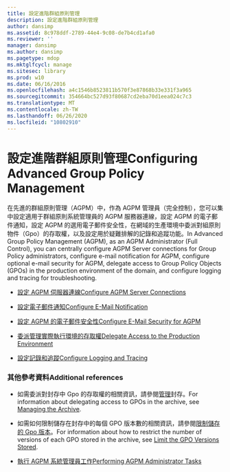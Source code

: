 ```yaml
---
title: 設定進階群組原則管理
description: 設定進階群組原則管理
author: dansimp
ms.assetid: 8c978ddf-2789-44e4-9c08-de7b4cd1afa0
ms.reviewer: ''
manager: dansimp
ms.author: dansimp
ms.pagetype: mdop
ms.mktglfcycl: manage
ms.sitesec: library
ms.prod: w10
ms.date: 06/16/2016
ms.openlocfilehash: a4c1546b8523811b570f3e87868b33e331f3a965
ms.sourcegitcommit: 354664bc527d93f80687cd2eba70d1eea024c7c3
ms.translationtype: MT
ms.contentlocale: zh-TW
ms.lasthandoff: 06/26/2020
ms.locfileid: "10802910"
---
```

# <span data-ttu-id="85bea-103">設定進階群組原則管理</span><span class="sxs-lookup"><span data-stu-id="85bea-103">Configuring Advanced Group Policy Management</span></span>


<span data-ttu-id="85bea-104">在先進的群組原則管理（AGPM）中，作為 AGPM 管理員（完全控制），您可以集中設定適用于群組原則系統管理員的 AGPM 服務器連線，設定 AGPM 的電子郵件通知，設定 AGPM 的選用電子郵件安全性，在網域的生產環境中委派對組原則物件（Gpo）的存取權，以及設定用於疑難排解的記錄和追蹤功能。</span><span class="sxs-lookup"><span data-stu-id="85bea-104">In Advanced Group Policy Management (AGPM), as an AGPM Administrator (Full Control), you can centrally configure AGPM Server connections for Group Policy administrators, configure e-mail notification for AGPM, configure optional e-mail security for AGPM, delegate access to Group Policy Objects (GPOs) in the production environment of the domain, and configure logging and tracing for troubleshooting.</span></span>

-   [<span data-ttu-id="85bea-105">設定 AGPM 伺服器連線</span><span class="sxs-lookup"><span data-stu-id="85bea-105">Configure AGPM Server Connections</span></span>](configure-agpm-server-connections-agpm40.md)

-   [<span data-ttu-id="85bea-106">設定電子郵件通知</span><span class="sxs-lookup"><span data-stu-id="85bea-106">Configure E-Mail Notification</span></span>](configure-e-mail-notification-agpm40.md)

-   [<span data-ttu-id="85bea-107">設定 AGPM 的電子郵件安全性</span><span class="sxs-lookup"><span data-stu-id="85bea-107">Configure E-Mail Security for AGPM</span></span>](configure-e-mail-security-for-agpm-agpm40.md)

-   [<span data-ttu-id="85bea-108">委派管理實際執行環境的存取權</span><span class="sxs-lookup"><span data-stu-id="85bea-108">Delegate Access to the Production Environment</span></span>](delegate-access-to-the-production-environment-agpm40.md)

-   [<span data-ttu-id="85bea-109">設定記錄和追蹤</span><span class="sxs-lookup"><span data-stu-id="85bea-109">Configure Logging and Tracing</span></span>](configure-logging-and-tracing-agpm40.md)

### <span data-ttu-id="85bea-110">其他參考資料</span><span class="sxs-lookup"><span data-stu-id="85bea-110">Additional references</span></span>

-   <span data-ttu-id="85bea-111">如需委派對封存中 Gpo 的存取權的相關資訊，請參閱[管理](managing-the-archive-agpm40.md)封存。</span><span class="sxs-lookup"><span data-stu-id="85bea-111">For information about delegating access to GPOs in the archive, see [Managing the Archive](managing-the-archive-agpm40.md).</span></span>

-   <span data-ttu-id="85bea-112">如需如何限制儲存在封存中的每個 GPO 版本數的相關資訊，請參閱[限制儲存的 Gpo 版本](limit-the-gpo-versions-stored-agpm40.md)。</span><span class="sxs-lookup"><span data-stu-id="85bea-112">For information about how to restrict the number of versions of each GPO stored in the archive, see [Limit the GPO Versions Stored](limit-the-gpo-versions-stored-agpm40.md).</span></span>

-   [<span data-ttu-id="85bea-113">執行 AGPM 系統管理員工作</span><span class="sxs-lookup"><span data-stu-id="85bea-113">Performing AGPM Administrator Tasks</span></span>](performing-agpm-administrator-tasks-agpm40.md)

 

 





